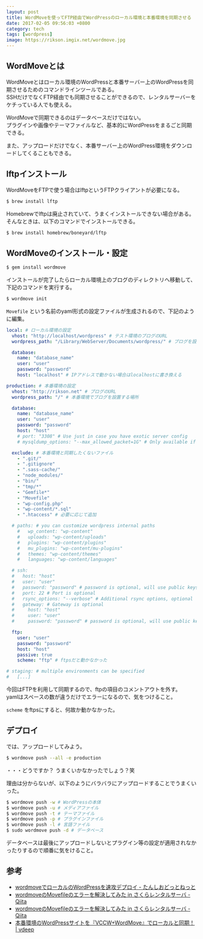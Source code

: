 ```yaml
---
layout: post
title: WordMoveを使ってFTP経由でWordPressのローカル環境と本番環境を同期させる
date: 2017-02-05 09:56:03 +0800
category: tech
tags: [wordpress]
image: https://rikson.imgix.net/wordmove.jpg
---
```

## WordMoveとは

WordMoveとはローカル環境のWordPressと本番サーバー上のWordPressを同期させるためのコマンドラインツールである。  
SSHだけでなくFTP経由でも同期させることができるので、レンタルサーバーをケチっている人でも使える。

WordMoveで同期できるのはデータベースだけではない。  
プラグインや画像やテーマファイルなど、基本的にWordPressをまるごと同期できる。

また、アップロードだけでなく、本番サーバー上のWordPress環境をダウンロードしてくることもできる。

## lftpインストール

WordMoveをFTPで使う場合はlftpというFTPクライアントが必要になる。

```bash
$ brew install lftp
```

Homebrewでlftpは廃止されていて、うまくインストールできない場合がある。  
そんなときは、以下のコマンドでインストールできる。

```bash
$ brew install homebrew/boneyard/lftp
```

## WordMoveのインストール・設定

```bash
$ gem install wordmove
```

インストールが完了したらローカル環境上のブログのディレクトリへ移動して、下記のコマンドを実行する。

```bash
$ wordmove init
```

`Movefile` という名前のyaml形式の設定ファイルが生成されるので、下記のように編集。

```yaml
local: # ローカル環境の設定
  vhost: "http://localhost/wordpress" # テスト環境のブログのURL
  wordpress_path: "/Library/WebServer/Documents/wordpress/" # ブログを設置している場所

  database:
    name: "database_name"
    user: "user"
    password: "password"
    host: "localhost" # IPアドレスで動かない場合はlocalhostに書き換える

production: # 本番環境の設定
  vhost: "http://rikson.net" # ブログのURL
  wordpress_path: "/" # 本番環境でブログを設置する場所

  database:
    name: "database_name"
    user: "user"
    password: "password"
    host: "host"
    # port: "3308" # Use just in case you have exotic server config
    # mysqldump_options: "--max_allowed_packet=1G" # Only available if using SSH

  exclude: # 本番環境と同期したくないファイル
    - ".git/"
    - ".gitignore"
    - ".sass-cache/"
    - "node_modules/"
    - "bin/"
    - "tmp/*"
    - "Gemfile*"
    - "Movefile"
    - "wp-config.php"
    - "wp-content/*.sql"
    - ".htaccess" # 必要に応じて追加

  # paths: # you can customize wordpress internal paths
    #   wp_content: "wp-content"
    #   uploads: "wp-content/uploads"
    #   plugins: "wp-content/plugins"
    #   mu_plugins: "wp-content/mu-plugins"
    #   themes: "wp-content/themes"
    #   languages: "wp-content/languages"

  # ssh:
  #   host: "host"
  #   user: "user"
  #   password: "password" # password is optional, will use public keys if available.
  #   port: 22 # Port is optional
  #   rsync_options: "--verbose" # Additional rsync options, optional
  #   gateway: # Gateway is optional
  #     host: "host"
  #     user: "user"
  #     password: "password" # password is optional, will use public keys if available.

  ftp:
    user: "user"
    password: "password"
    host: "host"
    passive: true
    scheme: "ftp" # ftpsだと動かなかった

# staging: # multiple environments can be specified
#   [...]
```

今回はFTPを利用して同期するので、ftpの項目のコメントアウトを外す。  
yamlはスペースの数が違うだけでエラーになるので、気をつけること。

`scheme` をftpsにすると、何故か動かなかった。

## デプロイ

では、アップロードしてみよう。

```bash
$ wordmove push --all -e production
```

・・・どうですか？
うまくいかなかったでしょう？笑

理由は分からないが、以下のようにバラバラにアップロードすることでうまくいった。

```bash
$ wordmove push -w # WordPressの本体
$ wordmove push -u # メディアファイル
$ wordmove push -t # テーマファイル
$ wordmove push -p # プラグインファイル
$ wordmove push -l # 言語ファイル
$ sudo wordmove push -d # データベース
```


データベースは最後にアップロードしないとプラグイン等の設定が適用されなかったりするので順番に気をけること。

## 参考

- [wordmoveでローカルのWordPressを速攻デプロイ - たんしおどっとねっと](http://tanshio.net/wordmove/)
- [wordmoveのMovefileのエラーを解決してみた in さくらレンタルサーバ - Qiita](http://qiita.com/hiro93n/items/7a23cac716db0a863203)
- [wordmoveのMovefileのエラーを解決してみた in さくらレンタルサーバ - Qiita](http://qiita.com/hiro93n/items/7a23cac716db0a863203)
- [本番環境のWordPressサイトを『VCCW+WordMove』でローカルと同期！ \| vdeep](http://vdeep.net/vccw-wordmove)

